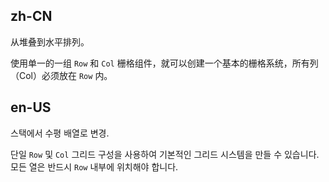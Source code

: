 ## zh-CN

从堆叠到水平排列。

使用单一的一组 `Row` 和 `Col` 栅格组件，就可以创建一个基本的栅格系统，所有列（Col）必须放在 `Row` 内。

## en-US

스택에서 수평 배열로 변경.

단일 `Row` 및 `Col` 그리드 구성을 사용하여 기본적인 그리드 시스템을 만들 수 있습니다.모든 열은 반드시 `Row` 내부에 위치해야 합니다.
